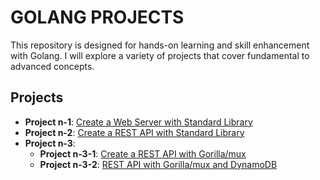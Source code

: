 # GOLANG PROJECTS

This repository is designed for hands-on learning and skill enhancement with Golang. I will explore a variety of projects that cover fundamental to advanced concepts.

## Projects

- **Project n-1**: [Create a Web Server with Standard Library](/project-1/)
- **Project n-2**: [Create a REST API with Standard Library](/project-2/)
- **Project n-3**:
    - **Project n-3-1**: [Create a REST API with Gorilla/mux](/project-3/)
    - **Project n-3-2**: [REST API with Gorilla/mux and DynamoDB](/project-3-2/)